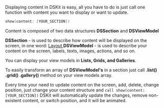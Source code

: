 Displaying content in DSKit is easy, all you have to do is just call one function with content you want to display or want to update.

```swift 
show(content: [YOUR_SECTION])
```

Content is composed of two data structures **DSSection** and **DSViewModel**

**DSSection** - is used to describe how content will be displayed on the screen, in one word: [Layout ](https://dskit.app/layout.html) **DSViewModel** - is used to describe your content on the screen, labels, texts, images, actions, and so on.

You can display your view models in **Lists, Grids, and Galleries**.

To easily transform an array of **DSViewModel's** in a section just call **.list() .grid() .gallery()** method on your view models array.

Every time your need to update content on the screen, add, delete, change position, just change your content structure and `call show(content: [YOUR_SECTION])` DSKit will automatically update the changes, remove non-existent content, or switch position, and it will be animated.

